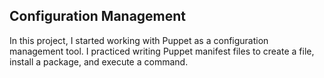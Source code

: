 ## Configuration Management

In this project, I started working with Puppet as a configuration management tool. I practiced writing Puppet manifest files to create a file, install a package, and execute a command.
